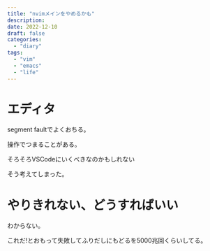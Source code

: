 ```yaml
---
title: "nvimメインをやめるかも"
description:
date: 2022-12-10
draft: false
categories:
  - "diary"
tags:
  - "vim"
  - "emacs"
  - "life"
---
```


# エディタ

segment faultでよくおちる。

操作でつまることがある。

そろそろVSCodeにいくべきなのかもしれない

そう考えてしまった。

# やりきれない、どうすればいい

わからない。

これだ!とおもって失敗してふりだしにもどるを5000兆回くらいしてる。
